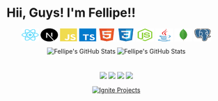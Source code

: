 <h1>Hii, Guys! I'm Fellipe!!</h1>

<div align="center">
  <img align="center" alt="Fellipe-React" height="30" width="40" src="https://raw.githubusercontent.com/devicons/devicon/master/icons/react/react-original.svg">
  <img align="center" alt="Fellipe-CSS" height="30" width="40" src="https://raw.githubusercontent.com/devicons/devicon/master/icons/nextjs/nextjs-original.svg">
  <img align="center" alt="Fellipe-Js" height="30" width="40" src="https://raw.githubusercontent.com/devicons/devicon/master/icons/javascript/javascript-plain.svg">
  <img align="center" alt="Fellipe-Ts" height="30" width="40" src="https://raw.githubusercontent.com/devicons/devicon/master/icons/typescript/typescript-plain.svg">
  <img align="center" alt="Fellipe-HTML" height="30" width="40" src="https://raw.githubusercontent.com/devicons/devicon/master/icons/html5/html5-original.svg">
  <img align="center" alt="Fellipe-CSS" height="30" width="40" src="https://raw.githubusercontent.com/devicons/devicon/master/icons/css3/css3-original.svg">
  <img align="center" alt="Fellipe-NODEJS" height="30" width="40" src="https://raw.githubusercontent.com/devicons/devicon/master/icons/nodejs/nodejs-original.svg">
  <img align="center" alt="Fellipe-JAVA" height="30" width="40" src="https://raw.githubusercontent.com/devicons/devicon/master/icons/java/java-original.svg">
  <img align="center" alt="Fellipe-MONGODB" height="30" width="40" src="https://raw.githubusercontent.com/devicons/devicon/master/icons/mongodb/mongodb-original.svg">
  <img align="center" alt="Fellipe-POSTGRESQL" height="30" width="40" src="https://raw.githubusercontent.com/devicons/devicon/master/icons/postgresql/postgresql-original.svg">
</div>

<p></p>

<div  align="center">
  <img width="59%" src="https://github-readme-stats.vercel.app/api?username=fellipe-araujo&hide=stars&show_icons=true&theme=nightowl&count_private=true&include_all_commits=true&border_color=A77DCB&disable_animations=false" alt="Fellipe's GitHub Stats" title="Fellipe's GitHub Stats" />

  <img width="37%" src="https://github-readme-stats.vercel.app/api/top-langs/?username=fellipe-araujo&layout=compact&theme=nightowl&langs_count=8&border_color=A77DCB" alt="Fellipe's GitHub Stats" title="Most Used Languages" />
</div>

<h1></h1>

<p align="center">
  <a href="https://instagram.com/_codemore" target="_blank"><img src="https://img.shields.io/badge/-Instagram-%23E4405F?style=for-the-badge&logo=instagram&logoColor=white" target="_blank"></a>
  <a href="https://www.linkedin.com/in/fellipearaujo" target="_blank"><img src="https://img.shields.io/badge/-LinkedIn-%230077B5?style=for-the-badge&logo=linkedin&logoColor=white" target="_blank"></a>
  <a href="mailto:fellipe.eng.soft@gmail.com"><img src="https://img.shields.io/badge/-fellipe.eng.soft@gmail.com-%23EA4635?style=for-the-badge&logo=gmail&logoColor=white" target="_blank"></a>
  <a href="https://discords.com/bio/p/codemore"><img src="https://img.shields.io/badge/-Discord-%237289DA?style=for-the-badge&logo=discord&logoColor=white" target="_blank"></a>
</p>

<div align="center">
  <a href="https://github.com/fellipe-araujo/ignite-projects" target=_blank>
    <img with="" src="https://github-readme-stats.vercel.app/api/pin/?username=fellipe-araujo&repo=ignite-projects&theme=midnight-purple&border_color=9644F4" alt="Ignite Projects" title="Ignite Projects" />
  </a>
</div


<!--
**fellipe-araujo/fellipe-araujo** is a ✨ _special_ ✨ repository because its `README.md` (this file) appears on your GitHub profile.

Here are some ideas to get you started:

- 🔭 I’m currently working on ...
- 🌱 I’m currently learning ...
- 👯 I’m looking to collaborate on ...
- 🤔 I’m looking for help with ...
- 💬 Ask me about ...
- 📫 How to reach me: ...
- 😄 Pronouns: ...
- ⚡ Fun fact: ...
-->
